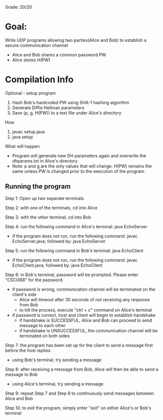Grade: 20/20

# Goal:
Write UDP programs allowing two parties(Alice and Bob) to establish a secure communication channel

- Alice and Bob shares a common password PW
- Alice stores H(PW)

# Compilation Info

Optional - setup program
1. Hash Bob's hardcoded PW using SHA-1 hashing algorithm
2. Generate Diffie Hellman parameters
3. Save (p, g, H(PW)) to a text file under Alice's directory

How
1. javac setup.java
2. java setup

What will happen
- Program will generate new DH parameters again and overwrite the dhparams.txt in Alice's directory
- Note: p and g are the only values that will change. H(PW) remains the same unless PW is changed prior to the execution of the program.


Running the program
-------------------
Step 1: Open up two separate terminals

Step 2: with one of the terminals, cd into Alice

Step 3: with the other terminal, cd into Bob

Step 4: run the following command in Alice's terminal: java EchoServer
- if the program does not run, run the following command: javac EchoServer.java; followed by: java EchoServer

Step 5: run the following command in Bob's terminal: java EchoClient
- if the program does not run, run the following command: javac EchoClient.java; followed by: java EchoClient

Step 6: in Bob's terminal, password will be prompted. Please enter "CSCI368" for the password.
- if password is wrong, communication channel will be terminated on the client's side
    - Alice will timeout after 30 seconds of not receiving any response from Bob
    - to kill the process, execute "ctrl + c" command on Alice's terminal
- if password is correct, host and client will begin to establish handshake
    - if handshake is SUCCESSFUL, Alice and Bob can proceed to send message to each other
    - if handshake is UNSUCCESSFUL, the communication channel will be terminated on both sides

Step 7: the program has been set up for the client to send a message first before the host replies
- using Bob's terminal, try sending a message

Step 8: after receiving a message from Bob, Alice will then be able to send a message to Bob
- using Alice's terminal, try sending a message

Step 9: repeat Step 7 and Step 8 to continuously send messages between Alice and Bob

Step 10: to exit the program, simply enter "exit" on either Alice's or Bob's terminal